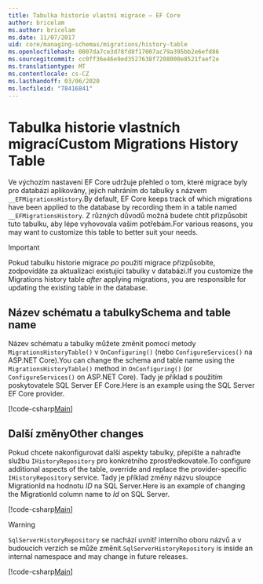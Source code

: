```yaml
---
title: Tabulka historie vlastní migrace – EF Core
author: bricelam
ms.author: bricelam
ms.date: 11/07/2017
uid: core/managing-schemas/migrations/history-table
ms.openlocfilehash: 0007da7ce3d78fd8f17007ac79a395bb2e6efd86
ms.sourcegitcommit: cc0ff36e46e9ed3527638f7208000e8521faef2e
ms.translationtype: MT
ms.contentlocale: cs-CZ
ms.lasthandoff: 03/06/2020
ms.locfileid: "78416841"
---
```

# <a name="custom-migrations-history-table"></a><span data-ttu-id="923d0-102">Tabulka historie vlastních migrací</span><span class="sxs-lookup"><span data-stu-id="923d0-102">Custom Migrations History Table</span></span>

<span data-ttu-id="923d0-103">Ve výchozím nastavení EF Core udržuje přehled o tom, které migrace byly pro databázi aplikovány, jejich nahráním do tabulky s názvem `__EFMigrationsHistory`.</span><span class="sxs-lookup"><span data-stu-id="923d0-103">By default, EF Core keeps track of which migrations have been applied to the database by recording them in a table named `__EFMigrationsHistory`.</span></span> <span data-ttu-id="923d0-104">Z různých důvodů možná budete chtít přizpůsobit tuto tabulku, aby lépe vyhovovala vašim potřebám.</span><span class="sxs-lookup"><span data-stu-id="923d0-104">For various reasons, you may want to customize this table to better suit your needs.</span></span>

> [!IMPORTANT]
> <span data-ttu-id="923d0-105">Pokud tabulku historie migrace *po* použití migrace přizpůsobíte, zodpovídáte za aktualizaci existující tabulky v databázi.</span><span class="sxs-lookup"><span data-stu-id="923d0-105">If you customize the Migrations history table *after* applying migrations, you are responsible for updating the existing table in the database.</span></span>

## <a name="schema-and-table-name"></a><span data-ttu-id="923d0-106">Název schématu a tabulky</span><span class="sxs-lookup"><span data-stu-id="923d0-106">Schema and table name</span></span>

<span data-ttu-id="923d0-107">Název schématu a tabulky můžete změnit pomocí metody `MigrationsHistoryTable()` v `OnConfiguring()` (nebo `ConfigureServices()` na ASP.NET Core).</span><span class="sxs-lookup"><span data-stu-id="923d0-107">You can change the schema and table name using the `MigrationsHistoryTable()` method in `OnConfiguring()` (or `ConfigureServices()` on ASP.NET Core).</span></span> <span data-ttu-id="923d0-108">Tady je příklad s použitím poskytovatele SQL Server EF Core.</span><span class="sxs-lookup"><span data-stu-id="923d0-108">Here is an example using the SQL Server EF Core provider.</span></span>

[!code-csharp[Main](../../../../samples/core/Schemas/Migrations/MigrationTableNameContext.cs#TableNameContext)]

## <a name="other-changes"></a><span data-ttu-id="923d0-109">Další změny</span><span class="sxs-lookup"><span data-stu-id="923d0-109">Other changes</span></span>

<span data-ttu-id="923d0-110">Pokud chcete nakonfigurovat další aspekty tabulky, přepište a nahraďte službu `IHistoryRepository` pro konkrétního zprostředkovatele.</span><span class="sxs-lookup"><span data-stu-id="923d0-110">To configure additional aspects of the table, override and replace the provider-specific `IHistoryRepository` service.</span></span> <span data-ttu-id="923d0-111">Tady je příklad změny názvu sloupce MigrationId na hodnotu *ID* na SQL Server.</span><span class="sxs-lookup"><span data-stu-id="923d0-111">Here is an example of changing the MigrationId column name to *Id* on SQL Server.</span></span>

[!code-csharp[Main](../../../../samples/core/Schemas/Migrations/MyHistoryRepository.cs#HistoryRepositoryContext)]

> [!WARNING]
> <span data-ttu-id="923d0-112">`SqlServerHistoryRepository` se nachází uvnitř interního oboru názvů a v budoucích verzích se může změnit.</span><span class="sxs-lookup"><span data-stu-id="923d0-112">`SqlServerHistoryRepository` is inside an internal namespace and may change in future releases.</span></span>

[!code-csharp[Main](../../../../samples/core/Schemas/Migrations/MyHistoryRepository.cs#HistoryRepository)]
